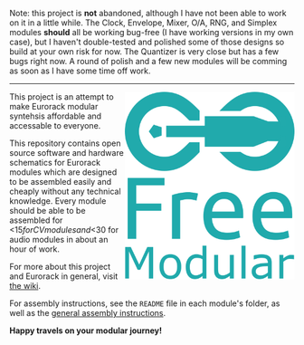 Note: this project is **not** abandoned, although I have not been able to work on it in a little while. The Clock, Envelope, Mixer, O/A, RNG, and Simplex modules **should** all be working bug-free (I have working versions in my own case), but I haven't double-tested and polished some of those designs so build at your own risk for now. The Quantizer is very close but has a few bugs right now. A round of polish and a few new modules will be comming as soon as I have some time off work.

---
<a href="https://github.com/QuinnFreedman/modular/wiki"><img align="right" src="images/logo_with_text.svg" width=300px></a>

This project is an attempt to make Eurorack modular syntehsis affordable and accessable to everyone.

This repository contains open source software and hardware schematics for Eurorack modules which are designed to be assembled easily and cheaply without any technical knowledge. Every module should be able to be assembled for <$15 for CV modules and <$30 for audio modules in about an hour of work.

For more about this project and Eurorack in general, visit [the wiki](https://github.com/QuinnFreedman/modular/wiki).

For assembly instructions, see the `README` file in each module's folder, as well as the [general assembly instructions](https://github.com/QuinnFreedman/modular/wiki/Assembly).

**Happy travels on your modular journey!**
